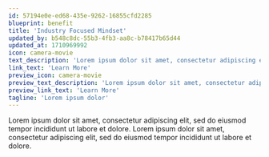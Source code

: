 ```yaml
---
id: 57194e0e-ed68-435e-9262-16855cfd2285
blueprint: benefit
title: 'Industry Focused Mindset'
updated_by: b548c8dc-55b3-4fb3-aa8c-b78417b65d44
updated_at: 1710969992
icon: camera-movie
text_description: 'Lorem ipsum dolor sit amet, consectetur adipiscing elit, sed do eiusmod tempor incididunt ut labore et dolore.'
link_text: 'Learn More'
preview_icon: camera-movie
preview_text_description: 'Lorem ipsum dolor sit amet, consectetur adipiscing elit, sed do eiusmod tempor incididunt ut labore et dolore.'
preview_link_text: 'Learn More'
tagline: 'Lorem ipsum dolor'
---
```

Lorem ipsum dolor sit amet, consectetur adipiscing elit, sed do eiusmod tempor incididunt ut labore et dolore. Lorem ipsum dolor sit amet, consectetur adipiscing elit, sed do eiusmod tempor incididunt ut labore et dolore.